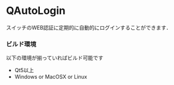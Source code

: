 QAutoLogin
==========

スイッチのWEB認証に定期的に自動的にログインすることができます．

### ビルド環境

以下の環境が揃っていればビルド可能です

* Qt5以上
* Windows or MacOSX or Linux
